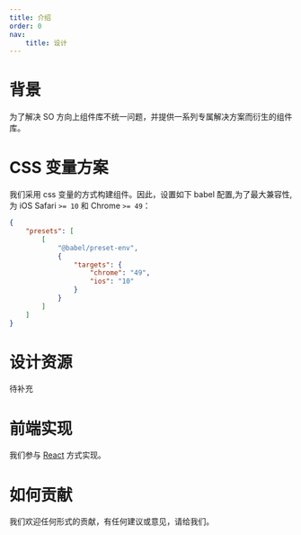 ```yaml
---
title: 介绍
order: 0
nav:
    title: 设计
---
```


# 背景
为了解决 SO 方向上组件库不统一问题，并提供一系列专属解决方案而衍生的组件库。

# CSS 变量方案

我们采用 css 变量的方式构建组件。因此，设置如下 babel 配置,为了最大兼容性, 为 iOS Safari `>= 10` 和 Chrome `>= 49`：
```json
{
    "presets": [
        [
            "@babel/preset-env",
            {
                "targets": {
                    "chrome": "49",
                    "ios": "10"
                }
            }
        ]
    ]
}
```

# 设计资源

待补充

# 前端实现
我们参与 [React](https://react.dev/) 方式实现。

# 如何贡献
我们欢迎任何形式的贡献，有任何建议或意见，请给我们。
